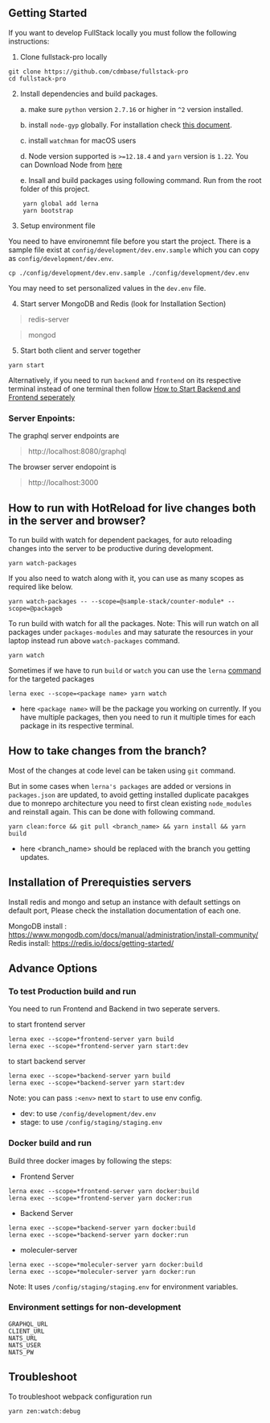 ## Getting Started

If you want to develop FullStack locally you must follow the following instructions:

1. Clone fullstack-pro locally
```
git clone https://github.com/cdmbase/fullstack-pro
cd fullstack-pro
```

2. Install dependencies and build packages.

    a. make sure `python` version `2.7.16` or higher in `^2` version installed.

    b. install `node-gyp` globally. For installation check [this document](https://github.com/nodejs/node-gyp#installation).

    c. install `watchman` for macOS users

    d. Node version supported is `>=12.18.4` and `yarn` version is `1.22`. You can Download Node from [here](https://nodejs.org/dist/v12.18.4/)

    e. Insall and build packages using following command. Run from the root folder of this project.
```
    yarn global add lerna
    yarn bootstrap
```
    
3. Setup environment file

You need to have environemnt file before you start the project. There is a sample file exist at `config/development/dev.env.sample` which you can copy as `config/development/dev.env`.

```
cp ./config/development/dev.env.sample ./config/development/dev.env
```

You may need to set personalized values in the `dev.env` file.

4. Start server MongoDB and Redis (look for Installation Section)

> redis-server

> mongod

5. Start both client and server together
```
yarn start
```
Alternatively, if you need to run `backend` and `frontend` on its respective terminal instead of one terminal then follow [How to Start Backend and Frontend seperately](./How_to_Run_Various_Options.md#how-to-start-backend-and-frontend-seperately)

### Server Enpoints: 
The graphql server endpoints are
>http://localhost:8080/graphql

The browser server endopoint is
>http://localhost:3000


## How to run with HotReload for live changes both in the server and browser?

To run build with watch for dependent packages, for auto reloading changes into the server to be productive during development.

```
yarn watch-packages
```

If you also need to watch along with it, you can use as many scopes as required like below. 

```
yarn watch-packages -- --scope=@sample-stack/counter-module* --scope=@packageb
```

To run build with watch for all the packages. Note: This will run watch on all packages under `packages-modules` and may saturate the resources in your laptop instead run above `watch-packages` command.

```
yarn watch
```

Sometimes if we have to run `build` or `watch` you can use the `lerna` [command](https://github.com/lerna/lerna/tree/master/commands/exec#usage) for the targeted packages

```
lerna exec --scope=<package name> yarn watch
```

- here `<package name>` will be the package you working on currently. If you have multiple packages, then you need to run it multiple times for each package in its respective terminal.

## How to take changes from the branch?

Most of the changes at code level can be taken using `git` command.

But in some cases when `lerna's packages` are added or versions in `packages.json` are updated, to avoid getting installed duplicate pacakges due to monrepo architecture you need to first clean existing `node_modules` and reinstall again. This can be done with following command.

```
yarn clean:force && git pull <branch_name> && yarn install && yarn build
```
- here <branch_name> should be replaced with the branch you getting updates.

## Installation of Prerequisties servers

Install redis and mongo and setup an instance with default settings on default port,
Please check the installation documentation of each one.

MongoDB install : https://www.mongodb.com/docs/manual/administration/install-community/
Redis install: https://redis.io/docs/getting-started/


## Advance Options
### To test Production build and run
You need to run Frontend and Backend in two seperate servers. 

to start frontend server
```
lerna exec --scope=*frontend-server yarn build
lerna exec --scope=*frontend-server yarn start:dev
```
to start backend server
```
lerna exec --scope=*backend-server yarn build
lerna exec --scope=*backend-server yarn start:dev
```

Note: you can pass `:<env>` next to `start` to use env config.
- dev: to use `/config/development/dev.env`
- stage: to use `/config/staging/staging.env`



### Docker build and run

Build three docker images by following the steps:
- Frontend Server
```
lerna exec --scope=*frontend-server yarn docker:build
lerna exec --scope=*frontend-server yarn docker:run
```
- Backend Server
```
lerna exec --scope=*backend-server yarn docker:build
lerna exec --scope=*backend-server yarn docker:run
```
- moleculer-server
```
lerna exec --scope=*moleculer-server yarn docker:build
lerna exec --scope=*moleculer-server yarn docker:run
```

Note: It uses `/config/staging/staging.env` for environment variables.

### Environment settings for non-development
```
GRAPHQL_URL
CLIENT_URL
NATS_URL
NATS_USER
NATS_PW
```
## Troubleshoot
To troubleshoot webpack configuration run
```
yarn zen:watch:debug
```
